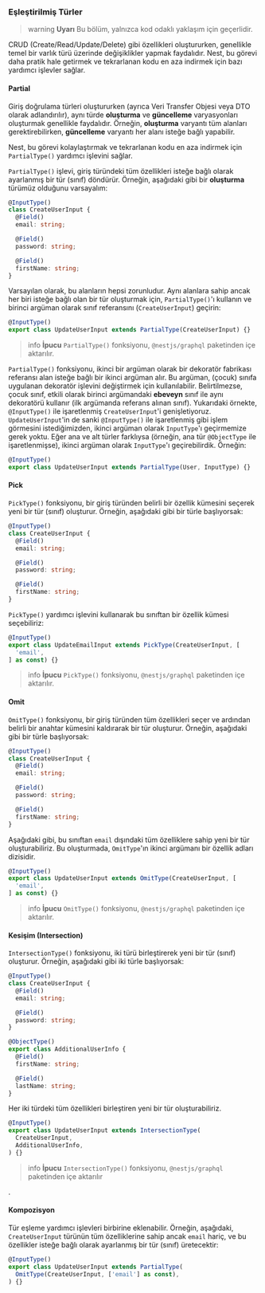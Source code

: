 ### Eşleştirilmiş Türler

> warning **Uyarı** Bu bölüm, yalnızca kod odaklı yaklaşım için geçerlidir.

CRUD (Create/Read/Update/Delete) gibi özellikleri oluştururken, genellikle temel bir varlık türü üzerinde değişiklikler yapmak faydalıdır. Nest, bu görevi daha pratik hale getirmek ve tekrarlanan kodu en aza indirmek için bazı yardımcı işlevler sağlar.

#### Partial

Giriş doğrulama türleri oluştururken (ayrıca Veri Transfer Objesi veya DTO olarak adlandırılır), aynı türde **oluşturma** ve **güncelleme** varyasyonları oluşturmak genellikle faydalıdır. Örneğin, **oluşturma** varyantı tüm alanları gerektirebilirken, **güncelleme** varyantı her alanı isteğe bağlı yapabilir.

Nest, bu görevi kolaylaştırmak ve tekrarlanan kodu en aza indirmek için `PartialType()` yardımcı işlevini sağlar.

`PartialType()` işlevi, giriş türündeki tüm özellikleri isteğe bağlı olarak ayarlanmış bir tür (sınıf) döndürür. Örneğin, aşağıdaki gibi bir **oluşturma** türümüz olduğunu varsayalım:

```typescript
@InputType()
class CreateUserInput {
  @Field()
  email: string;

  @Field()
  password: string;

  @Field()
  firstName: string;
}
```

Varsayılan olarak, bu alanların hepsi zorunludur. Aynı alanlara sahip ancak her biri isteğe bağlı olan bir tür oluşturmak için, `PartialType()`'ı kullanın ve birinci argüman olarak sınıf referansını (`CreateUserInput`) geçirin:

```typescript
@InputType()
export class UpdateUserInput extends PartialType(CreateUserInput) {}
```

> info **İpucu** `PartialType()` fonksiyonu, `@nestjs/graphql` paketinden içe aktarılır.

`PartialType()` fonksiyonu, ikinci bir argüman olarak bir dekoratör fabrikası referansı alan isteğe bağlı bir ikinci argüman alır. Bu argüman, (çocuk) sınıfa uygulanan dekoratör işlevini değiştirmek için kullanılabilir. Belirtilmezse, çocuk sınıf, etkili olarak birinci argümandaki **ebeveyn** sınıf ile aynı dekoratörü kullanır (ilk argümanda referans alınan sınıf). Yukarıdaki örnekte, `@InputType()` ile işaretlenmiş `CreateUserInput`'i genişletiyoruz. `UpdateUserInput`'in de sanki `@InputType()` ile işaretlenmiş gibi işlem görmesini istediğimizden, ikinci argüman olarak `InputType`'ı geçirmemize gerek yoktu. Eğer ana ve alt türler farklıysa (örneğin, ana tür `@ObjectType` ile işaretlenmişse), ikinci argüman olarak `InputType`'ı geçirebilirdik. Örneğin:

```typescript
@InputType()
export class UpdateUserInput extends PartialType(User, InputType) {}
```

#### Pick

`PickType()` fonksiyonu, bir giriş türünden belirli bir özellik kümesini seçerek yeni bir tür (sınıf) oluşturur. Örneğin, aşağıdaki gibi bir türle başlıyorsak:

```typescript
@InputType()
class CreateUserInput {
  @Field()
  email: string;

  @Field()
  password: string;

  @Field()
  firstName: string;
}
```

`PickType()` yardımcı işlevini kullanarak bu sınıftan bir özellik kümesi seçebiliriz:

```typescript
@InputType()
export class UpdateEmailInput extends PickType(CreateUserInput, [
  'email',
] as const) {}
```

> info **İpucu** `PickType()` fonksiyonu, `@nestjs/graphql` paketinden içe aktarılır.

#### Omit

`OmitType()` fonksiyonu, bir giriş türünden tüm özellikleri seçer ve ardından belirli bir anahtar kümesini kaldırarak bir tür oluşturur. Örneğin, aşağıdaki gibi bir türle başlıyorsak:

```typescript
@InputType()
class CreateUserInput {
  @Field()
  email: string;

  @Field()
  password: string;

  @Field()
  firstName: string;
}
```

Aşağıdaki gibi, bu sınıftan `email` dışındaki tüm özelliklere sahip yeni bir tür oluşturabiliriz. Bu oluşturmada, `OmitType`'ın ikinci argümanı bir özellik adları dizisidir.

```typescript
@InputType()
export class UpdateUserInput extends OmitType(CreateUserInput, [
  'email',
] as const) {}
```

> info **İpucu** `OmitType()` fonksiyonu, `@nestjs/graphql` paketinden içe aktarılır.

#### Kesişim (Intersection)

`IntersectionType()` fonksiyonu, iki türü birleştirerek yeni bir tür (sınıf) oluşturur. Örneğin, aşağıdaki gibi iki türle başlıyorsak:

```typescript
@InputType()
class CreateUserInput {
  @Field()
  email: string;

  @Field()
  password: string;
}

@ObjectType()
export class AdditionalUserInfo {
  @Field()
  firstName: string;

  @Field()
  lastName: string;
}
```

Her iki türdeki tüm özellikleri birleştiren yeni bir tür oluşturabiliriz.

```typescript
@InputType()
export class UpdateUserInput extends IntersectionType(
  CreateUserInput,
  AdditionalUserInfo,
) {}
```

> info **İpucu** `IntersectionType()` fonksiyonu, `@nestjs/graphql` paketinden içe aktarılır

.

#### Kompozisyon

Tür eşleme yardımcı işlevleri birbirine eklenabilir. Örneğin, aşağıdaki, `CreateUserInput` türünün tüm özelliklerine sahip ancak `email` hariç, ve bu özellikler isteğe bağlı olarak ayarlanmış bir tür (sınıf) üretecektir:

```typescript
@InputType()
export class UpdateUserInput extends PartialType(
  OmitType(CreateUserInput, ['email'] as const),
) {}
```